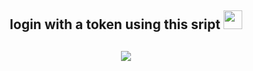 
<div align="center">
<h2> login with a token using this sript <img src="https://cdn.discordapp.com/emojis/776478630393806888.png" width="30px"></h2>
</div>

<div align="center">
<h2><img src="https://cdn.discordapp.com/attachments/1066355420442153030/1080836398703202364/Capture.PNG"></h2>
</div>
